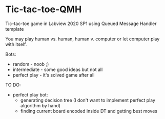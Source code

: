 # Tic-tac-toe-QMH
Tic-tac-toe game in Labview 2020 SP1 using Queued Message Handler template 

You may play human vs. human, human v. computer or let computer play with itself.

Bots:
- random - noob ;)
- intermediate - some good ideas but not all
- perfect play - it's solved game after all

TO DO:
- perfect play bot:
  -  generating decision tree (I don't want to implement perfect play algorithm by hand)
  -  finding current board encoded inside DT and getting best moves


